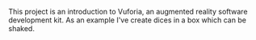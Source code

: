 This project is an introduction to Vuforia, an augmented reality software development kit.
As an example I've create dices in a box which can be shaked.
